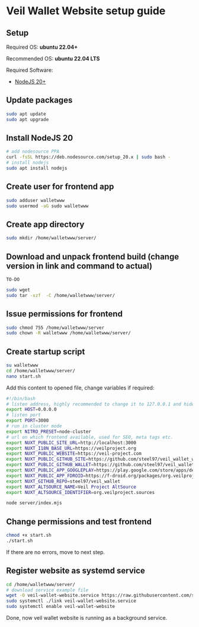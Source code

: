 # Veil Wallet Website setup guide
## Setup
Required OS: **ubuntu 22.04+**

Recommended OS: **ubuntu 22.04 LTS**

Required Software:
- [NodeJS 20+](https://nodejs.org/en/)

## Update packages
```bash
sudo apt update
sudo apt upgrade
```

## Install NodeJS 20
```bash
# add nodesource PPA
curl -fsSL https://deb.nodesource.com/setup_20.x | sudo bash -
# install nodejs
sudo apt install nodejs
```

## Create user for frontend app
```bash
sudo adduser walletwww
sudo usermod -aG sudo walletwww
```

## Create app directory
```bash
sudo mkdir /home/walletwww/server/
```

## Download and unpack frontend build (change version in link and command to actual)
```
TO-DO
```
```bash
sudo wget 
sudo tar -xzf  -C /home/walletwww/server/
```

## Issue permissions for frontend
```bash
sudo chmod 755 /home/walletwww/server
sudo chown -R walletwww /home/walletwww/server/
```

## Create startup script
```bash
su walletwww
cd /home/walletwww/server/
nano start.sh
```
Add this content to opened file, change variables if required:
```bash
#!/bin/bash
# listen address, highly recommended to change it to 127.0.0.1 and hide nuxt server behind nginx proxy for example
export HOST=0.0.0.0
# listen port
export PORT=3000
# run in cluster mode
export NITRO_PRESET=node-cluster
# url on which frontend available, used for SEO, meta tags etc.
export NUXT_PUBLIC_SITE_URL=http://localhost:3000
export NUXT_I18N_BASE_URL=https://veilproject.org
export NUXT_PUBLIC_WEBSITE=https://veil-project.com
export NUXT_PUBLIC_GITHUB_SITE=https://github.com/steel97/veil_wallet_website
export NUXT_PUBLIC_GITHUB_WALLET=https://github.com/steel97/veil_wallet
export NUXT_PUBLIC_APP_GOOGLEPLAY=https://play.google.com/store/apps/details?id=org.veilproject.wallet
export NUXT_PUBLIC_APP_FDROID=https://f-droid.org/packages/org.veilproject.wallet/
export NUXT_GITHUB_REPO=steel97/veil_wallet
export NUXT_ALTSOURCE_NAME=Veil Project AltSource
export NUXT_ALTSOURCE_IDENTIFIER=org.veilproject.sources

node server/index.mjs
```

## Change permissions and test frontend
```bash
chmod +x start.sh
./start.sh
```
If there are no errors, move to next step.

## Register website as systemd service
```bash
cd /home/walletwww/server/
# download service example file
wget -O veil-wallet-website.service https://raw.githubusercontent.com/steel97/veil_wallet_website/master/docs/systemd.example
sudo systemctl ./link veil-wallet-website.service
sudo systemctl enable veil-wallet-website
```

Done, now veil wallet website is running as a background service.